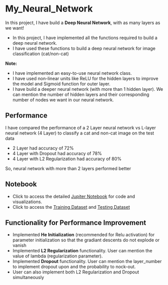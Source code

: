 # My_Neural_Network
In this project, I have build a <strong>Deep Neural Network</strong>, with as many layers as we want!

- In this project, I have implemented all the functions required to build a deep neural network.
- I have used these functions to build a deep neural network for image classification (cat/non-cat)

**Note:**
- I have implemented an easy-to-use neural network class.
- I have used non-linear units like ReLU for the hidden layers to improve the model and Sigmoid function for outer layer.
- I have build a deeper neural network (with more than 1 hidden layer). We can mention the number of hidden layers and their corresponding number of nodes we want in our neural network.


## Performance
I have compared the performance of a 2 Layer neural network vs L-layer neural network (4 Layer) to classify a cat and non-cat image on the test data

- 2 Layer had accuracy of 72%
- 4 Layer with Dropout had accuracy of 78%
- 4 Layer with L2 Regularization had accuracy of 80%

So, neural network with more than 2 layers performed better

## Notebook
- Click to access the detailed [Jupiter Notebook](https://github.com/aprasad13/My_Neural_Network/blob/master/My_Neural_Network_V4.ipynb) for code and visualizations.
- Click to access the [Training Dataset](https://github.com/aprasad13/My_Neural_Network/blob/master/train_catvnoncat.h5) and [Testing Dataset](https://github.com/aprasad13/My_Neural_Network/blob/master/test_catvnoncat.h5)

## Functionality for Performance Improvement 
- Implemented <strong>He Initialization</strong> (recommended for Relu activation) for parameter initialization so that the gradiant descents do not explode or vanish
- Implemented <strong>L2 Regularization</strong> functionality. User can mention the value of lambda (regularization parameter).
- Implemented <strong>Dropout</strong> functionality. User can mention the layer_number to implement dropout upon and the probability to nock-out.
- User can also implement both L2 Regularization and Dropout simultaneously 
